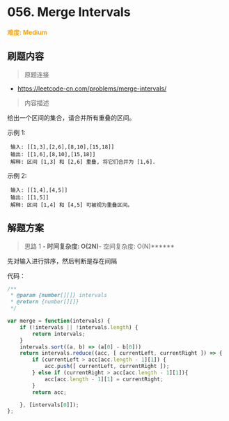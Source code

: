 # 056. Merge Intervals

**<font color=orange>难度: Medium</font>**

## 刷题内容

> 原题连接

* https://leetcode-cn.com/problems/merge-intervals/

> 内容描述

给出一个区间的集合，请合并所有重叠的区间。

示例 1:

     输入: [[1,3],[2,6],[8,10],[15,18]]
     输出: [[1,6],[8,10],[15,18]]
     解释: 区间 [1,3] 和 [2,6] 重叠, 将它们合并为 [1,6].
     
示例 2:

     输入: [[1,4],[4,5]]
     输出: [[1,5]]
     解释: 区间 [1,4] 和 [4,5] 可被视为重叠区间。
## 解题方案

> 思路 1
******- 时间复杂度: O(2N)******- 空间复杂度: O(N)******

先对输入进行排序，然后判断是存在间隔

代码：

```javascript
/**
 * @param {number[][]} intervals
 * @return {number[][]}
 */

var merge = function(intervals) {
    if (!intervals || !intervals.length) {
        return intervals;
    }
    intervals.sort((a, b) => (a[0] - b[0]))
    return intervals.reduce((acc, [ currentLeft, currentRight ]) => {
        if (currentLeft > acc[acc.length - 1][1]) {
            acc.push([ currentLeft, currentRight ]);
        } else if (currentRight > acc[acc.length - 1][1]){
            acc[acc.length - 1][1] = currentRight;
        }
        return acc;

    }, [intervals[0]]);
};

```
